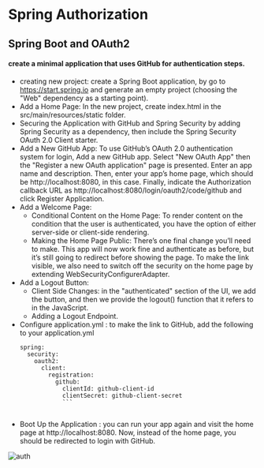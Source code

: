 # Spring Authorization
## Spring Boot and OAuth2
#### create a minimal application that uses GitHub for authentication steps.  
- creating new project: create a Spring Boot application, by go to https://start.spring.io and generate an empty project (choosing the "Web" dependency as a starting point).
- Add a Home Page: In the new project, create index.html in the src/main/resources/static folder.
- Securing the Application with GitHub and Spring Security by adding Spring Security as a dependency, then include the Spring Security OAuth 2.0 Client starter.
- Add a New GitHub App: To use GitHub’s OAuth 2.0 authentication system for login, Add a new GitHub app. Select "New OAuth App" then the "Register a new OAuth application" page is presented. Enter an app name and description. Then, enter your app’s home page, which should be http://localhost:8080, in this case. Finally, indicate the Authorization callback URL as http://localhost:8080/login/oauth2/code/github and click Register Application.
- Add a Welcome Page:  
    - Conditional Content on the Home Page: To render content on the condition that the user is authenticated, you have the option of either server-side or client-side rendering.
    - Making the Home Page Public: There’s one final change you’ll need to make. This app will now work fine and authenticate as before, but it’s still going to redirect before showing the page. To make the link visible, we also need to switch off the security on the home page by extending WebSecurityConfigurerAdapter.
- Add a Logout Button:
    - Client Side Changes: in the "authenticated" section of the UI, we add the button, and then we provide the logout() function that it refers to in the JavaScript.
    - Adding a Logout Endpoint.  
- Configure application.yml : to make the link to GitHub, add the following to your application.yml    
   ```
   spring:
     security:
       oauth2:
         client:
           registration:
             github:
               clientId: github-client-id
               clientSecret: github-client-secret
               ```  
             
- Boot Up the Application : you can run your app again and visit the home page at http://localhost:8080. Now, instead of the home page, you should be redirected to login with GitHub.    

![auth](auth.png)
